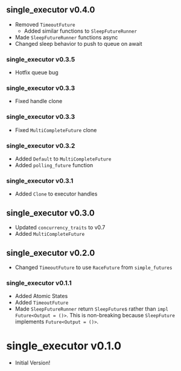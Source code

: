 ## single_executor v0.4.0
- Removed `TimeoutFuture`
  - Added similar functions to `SleepFutureRunner`
- Made `SleepFutureRunner` functions async
- Changed sleep behavior to push to queue on await

### single_executor v0.3.5
- Hotfix queue bug

### single_executor v0.3.3
- Fixed handle clone

### single_executor v0.3.3
- Fixed `MultiCompleteFuture` clone

### single_executor v0.3.2
- Added `Default` to `MultiCompleteFuture`
- Added `polling_future` function

### single_executor v0.3.1
- Added `Clone` to executor handles

## single_executor v0.3.0
- Updated `concurrency_traits` to v0.7
- Added `MultiCompleteFuture`

## single_executor v0.2.0
- Changed `TimeoutFuture` to use `RaceFuture` from `simple_futures`

### single_executor v0.1.1
- Added Atomic States
- Added `TimeoutFuture`
- Made `SleepFutureRunner` return `SleepFuture`s rather than `impl Future<Output = ()>`. This is non-breaking because `SleepFuture` implements `Future<Output = ()>`.

# single_executor v0.1.0
- Initial Version!

